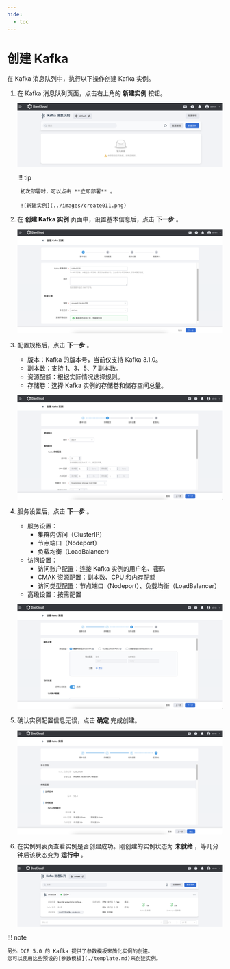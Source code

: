 ```yaml
---
hide:
  - toc
---
```


# 创建 Kafka

在 Kafka 消息队列中，执行以下操作创建 Kafka 实例。

1. 在 Kafka 消息队列页面，点击右上角的 __新建实例__ 按钮。

    ![新建实例](../images/create01.png)

    !!! tip

        初次部署时，可以点击 **立即部署** 。

        ![新建实例](../images/create011.png)

2. 在 __创建 Kafka 实例__ 页面中，设置基本信息后，点击 __下一步__ 。

    ![设置基本信息](../images/create02.png)

3. 配置规格后，点击 __下一步__ 。

    - 版本：Kafka 的版本号，当前仅支持 Kafka 3.1.0。
    - 副本数：支持 1、3、5、7 副本数。
    - 资源配额：根据实际情况选择规则。
    - 存储卷：选择 Kafka 实例的存储卷和储存空间总量。

    ![配置规格](../images/create03.png)

4. 服务设置后，点击 __下一步__ 。

    - 服务设置：
        - 集群内访问（ClusterIP）
        - 节点端口（Nodeport）
        - 负载均衡（LoadBalancer）
    - 访问设置：
        - 访问账户配置：连接 Kafka 实例的用户名、密码
        - CMAK 资源配置：副本数、CPU 和内存配额
        - 访问类型配置：节点端口（Nodeport）、负载均衡（LoadBalancer）
    - 高级设置：按需配置

    ![服务设置](../images/create04.png)

5. 确认实例配置信息无误，点击 __确定__ 完成创建。

    ![点击确定](../images/create05.png)

6. 在实例列表页查看实例是否创建成功。刚创建的实例状态为 __未就绪__ ，等几分钟后该状态变为 __运行中__ 。

    ![查看状态](../images/create06.png)

!!! note

    另外 DCE 5.0 的 Kafka 提供了参数模板来简化实例的创建。
    您可以使用这些预设的[参数模板](./template.md)来创建实例。
